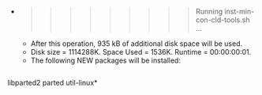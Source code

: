 * >>>>>>>>> Running inst-min-con-cld-tools.sh ...
  * After this operation, 935 kB of additional disk space will be used.
  * Disk size = 1114288K. Space Used = 1536K. Runtime = 00:00:00:01.
  * The following NEW packages will be installed:
  ```bash
libparted2 parted util-linux*
  ```
